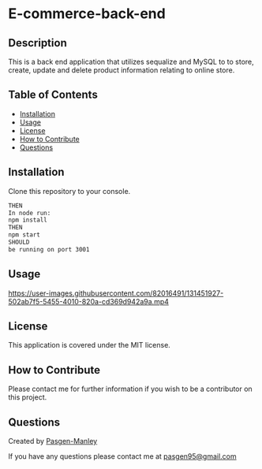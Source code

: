 # E-commerce-back-end

## Description
This is a back end application that utilizes sequalize and MySQL to to store, create, update and delete product information relating to online store.

## Table of Contents
  * [Installation](#installation)
  * [Usage](#usage)
  * [License](#license)
  * [How to Contribute](#how-to-contribute)
  * [Questions](#questions)

## Installation
Clone this repository to your console.
 
```md 
THEN
In node run:
npm install
THEN
npm start
SHOULD
be running on port 3001
```
## Usage

https://user-images.githubusercontent.com/82016491/131451927-502ab7f5-5455-4010-820a-cd369d942a9a.mp4

## License
This application is covered under the MIT license.

## How to Contribute
Please contact me for further information if you wish to be a contributor on this project.

## Questions
Created by [Pasgen-Manley](https://github.com/Pasgen-Manley)

If you have any questions please contact me at [pasgen95@gmail.com](pasgen95@gmail.com)
